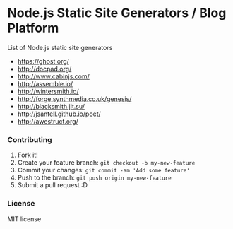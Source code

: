 Node.js Static Site Generators / Blog Platform
=============================

List of Node.js static site generators

  * <a href="https://ghost.org/" target="_blank" title="Ghost" >https://ghost.org/</a>
  * <a href="http://docpad.org/" target="_blank" title="Docpad" >http://docpad.org/</a>
  * <a href="http://www.cabinjs.com/" target="_blank" title="Cabin" >http://www.cabinjs.com/</a>
  * <a href="http://assemble.io/" target="_blank" title="Assemble" >http://assemble.io/</a>
  * <a href="http://wintersmith.io/" target="_blank" title="Wintersmith" >http://wintersmith.io/</a>
  * <a href="http://forge.synthmedia.co.uk/genesis/" target="_blank" title="Genesis" >http://forge.synthmedia.co.uk/genesis/</a>
  * <a href="http://blacksmith.jit.su/" target="_blank" title="Blacksmith" >http://blacksmith.jit.su/</a>
  * <a href="http://jsantell.github.io/poet/" target="_blank" title="Poet" >http://jsantell.github.io/poet/</a>
  * <a href="http://awestruct.org/" target="_blank" title="Awestruct" >http://awestruct.org/</a>
  
### Contributing
 
1. Fork it!
2. Create your feature branch: `git checkout -b my-new-feature`
3. Commit your changes: `git commit -am 'Add some feature'`
4. Push to the branch: `git push origin my-new-feature`
5. Submit a pull request :D
  
### License

MIT license
